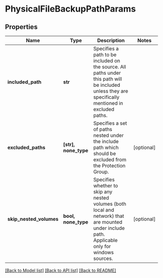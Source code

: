 # PhysicalFileBackupPathParams


## Properties
Name | Type | Description | Notes
------------ | ------------- | ------------- | -------------
**included_path** | **str** | Specifies a path to be included on the source. All paths under this path will be included unless they are specifically mentioned in excluded paths. | 
**excluded_paths** | **[str], none_type** | Specifies a set of paths nested under the include path which should be excluded from the Protection Group. | [optional] 
**skip_nested_volumes** | **bool, none_type** | Specifies whether to skip any nested volumes (both local and network) that are mounted under include path. Applicable only for windows sources. | [optional] 

[[Back to Model list]](../README.md#documentation-for-models) [[Back to API list]](../README.md#documentation-for-api-endpoints) [[Back to README]](../README.md)


